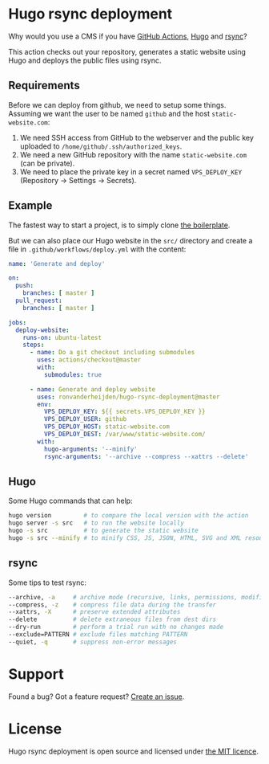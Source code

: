 # Hugo rsync deployment
Why would you use a CMS if you have [GitHub Actions](https://github.com/features/actions), [Hugo](https://gohugo.io) and [rsync](https://linux.die.net/man/1/rsync)?

This action checks out your repository, generates a static website using Hugo and deploys the public files using rsync.

## Requirements
Before we can deploy from github, we need to setup some things.  
Assuming we want the user to be named `github` and the host `static-website.com`:

1. We need SSH access from GitHub to the webserver and the public key uploaded to `/home/github/.ssh/authorized_keys`.
1. We need a new GitHub repository with the name `static-website.com` (can be private).
1. We need to place the private key in a secret named `VPS_DEPLOY_KEY` (Repository -> Settings -> Secrets).

## Example
The fastest way to start a project, is to simply clone [the boilerplate](https://github.com/ronvanderheijden/hugo-rsync-deployment-boilerplate).

But we can also place our Hugo website in the `src/` directory and create a file in `.github/workflows/deploy.yml` with the content:
```yaml
name: 'Generate and deploy'

on:
  push:
    branches: [ master ]
  pull_request:
    branches: [ master ]

jobs:
  deploy-website:
    runs-on: ubuntu-latest
    steps:
      - name: Do a git checkout including submodules
        uses: actions/checkout@master
        with:
          submodules: true

      - name: Generate and deploy website
        uses: ronvanderheijden/hugo-rsync-deployment@master
        env:
          VPS_DEPLOY_KEY: ${{ secrets.VPS_DEPLOY_KEY }}
          VPS_DEPLOY_USER: github
          VPS_DEPLOY_HOST: static-website.com
          VPS_DEPLOY_DEST: /var/www/static-website.com/
        with:
          hugo-arguments: '--minify'
          rsync-arguments: '--archive --compress --xattrs --delete'
```

## Hugo
Some Hugo commands that can help:
```sh
hugo version         # to compare the local version with the action
hugo server -s src   # to run the website locally
hugo -s src          # to generate the static website
hugo -s src --minify # to minify CSS, JS, JSON, HTML, SVG and XML resources
```

## rsync
Some tips to test rsync:
```sh
--archive, -a     # archive mode (recursive, links, permissions, modification times, group, owner, special files)
--compress, -z    # compress file data during the transfer
--xattrs, -X      # preserve extended attributes
--delete          # delete extraneous files from dest dirs
--dry-run         # perform a trial run with no changes made
--exclude=PATTERN # exclude files matching PATTERN
--quiet, -q       # suppress non-error messages
```

# Support
Found a bug? Got a feature request?  [Create an issue](https://github.com/ronvanderheijden/hugo-rsync-deployment/issues).

# License
Hugo rsync deployment is open source and licensed under [the MIT licence](https://github.com/ronvanderheijden/hugo-rsync-deployment/blob/master/LICENSE.txt).
